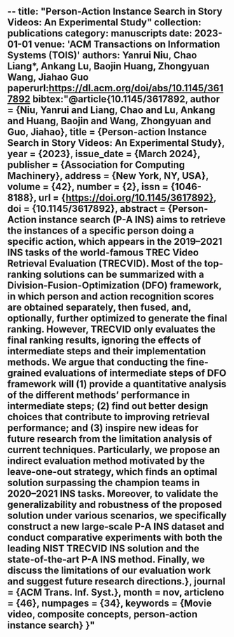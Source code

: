 --
title: "Person-Action Instance Search in Story Videos: An Experimental Study"
collection: publications
category: manuscripts
date: 2023-01-01
venue: 'ACM Transactions on Information Systems (TOIS)'
authors: Yanrui Niu, <b>Chao Liang</b>*, Ankang Lu, Baojin Huang, Zhongyuan Wang, Jiahao Guo
paperurl:https://dl.acm.org/doi/abs/10.1145/3617892
bibtex:"@article{10.1145/3617892,
author = {Niu, Yanrui and Liang, Chao and Lu, Ankang and Huang, Baojin and Wang, Zhongyuan and Guo, Jiahao},
title = {Person-action Instance Search in Story Videos: An Experimental Study},
year = {2023},
issue_date = {March 2024},
publisher = {Association for Computing Machinery},
address = {New York, NY, USA},
volume = {42},
number = {2},
issn = {1046-8188},
url = {https://doi.org/10.1145/3617892},
doi = {10.1145/3617892},
abstract = {Person-Action instance search (P-A INS) aims to retrieve the instances of a specific person doing a specific action, which appears in the 2019–2021 INS tasks of the world-famous TREC Video Retrieval Evaluation (TRECVID). Most of the top-ranking solutions can be summarized with a Division-Fusion-Optimization (DFO) framework, in which person and action recognition scores are obtained separately, then fused, and, optionally, further optimized to generate the final ranking. However, TRECVID only evaluates the final ranking results, ignoring the effects of intermediate steps and their implementation methods. We argue that conducting the fine-grained evaluations of intermediate steps of DFO framework will (1) provide a quantitative analysis of the different methods’ performance in intermediate steps; (2) find out better design choices that contribute to improving retrieval performance; and (3) inspire new ideas for future research from the limitation analysis of current techniques. Particularly, we propose an indirect evaluation method motivated by the leave-one-out strategy, which finds an optimal solution surpassing the champion teams in 2020–2021 INS tasks. Moreover, to validate the generalizability and robustness of the proposed solution under various scenarios, we specifically construct a new large-scale P-A INS dataset and conduct comparative experiments with both the leading NIST TRECVID INS solution and the state-of-the-art P-A INS method. Finally, we discuss the limitations of our evaluation work and suggest future research directions.},
journal = {ACM Trans. Inf. Syst.},
month = nov,
articleno = {46},
numpages = {34},
keywords = {Movie video, composite concepts, person-action instance search}
}"
--

